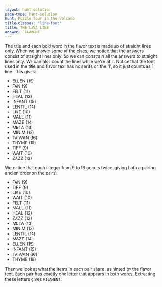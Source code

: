 ```yaml
---
layout: hunt-solution
page-type: hunt-solution
hunt: Puzzle Tour in the Volcano
title-classes: "line-font"
title: THE LAVA LINE
answer: FILAMENT
---
```

The title and each bold word in the flavor text is made up of straight lines only. When we answer some of the clues,
we notice that the answers consist of straight lines only. So we can constrain all the answers to straight lines only.
We can also count the lines while we're at it. Notice that the font used in the title and flavor text has no serifs on the 'I',
so it just counts as 1 line. This gives:

<ul>
    <li><span class="line-font">ELLEN</span> (15)</li>
    <li><span class="line-font">FAN</span> (9)</li>
    <li><span class="line-font">FELT</span> (11)</li>
    <li><span class="line-font">HEAL</span> (12)</li>
    <li><span class="line-font">INFANT</span> (15)</li>
    <li><span class="line-font">LENTIL</span> (14)</li>
    <li><span class="line-font">LIKE</span> (10)</li>
    <li><span class="line-font">MALL</span> (11)</li>
    <li><span class="line-font">MAZE</span> (14)</li>
    <li><span class="line-font">META</span> (13)</li>
    <li><span class="line-font">MINIM</span> (13)</li>
    <li><span class="line-font">TAIWAN</span> (16)</li>
    <li><span class="line-font">THYME</span> (16)</li>
    <li><span class="line-font">TIFF</span> (9)</li>
    <li><span class="line-font">WAIT</span> (10)</li>
    <li><span class="line-font">ZAZZ</span> (12)</li>
</ul>

We notice that each integer from 9 to 16 occurs twice, giving both a pairing and an order on the pairs:

<ul class="space-every-other">
    <li><span class="line-font">FAN</span> (9)</li>
    <li><span class="line-font">TIFF</span> (9)</li>
    <li><span class="line-font">LIKE</span> (10)</li>
    <li><span class="line-font">WAIT</span> (10)</li>
    <li><span class="line-font">FELT</span> (11)</li>
    <li><span class="line-font">MALL</span> (11)</li>
    <li><span class="line-font">HEAL</span> (12)</li>
    <li><span class="line-font">ZAZZ</span> (12)</li>
    <li><span class="line-font">META</span> (13)</li>
    <li><span class="line-font">MINIM</span> (13)</li>
    <li><span class="line-font">LENTIL</span> (14)</li>
    <li><span class="line-font">MAZE</span> (14)</li>
    <li><span class="line-font">ELLEN</span> (15)</li>
    <li><span class="line-font">INFANT</span> (15)</li>
    <li><span class="line-font">TAIWAN</span> (16)</li>
    <li><span class="line-font">THYME</span> (16)</li>
</ul>

Then we look at what the items in each pair share, as hinted by the flavor text. Each pair has exactly one letter that appears in both words.
Extracting these letters gives `FILAMENT`.
